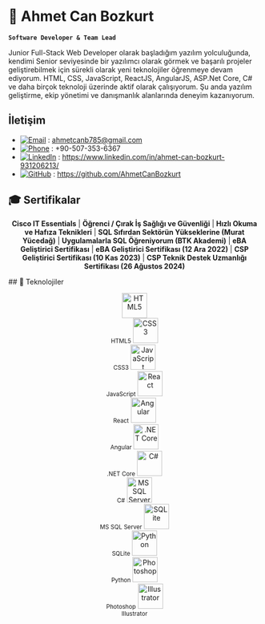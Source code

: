# 🫡 Ahmet Can Bozkurt 
 **`Software Developer & Team Lead`**

Junior Full-Stack Web Developer olarak başladığım yazılım yolculuğunda, kendimi Senior seviyesinde bir yazılımcı olarak görmek ve başarılı projeler geliştirebilmek için sürekli olarak yeni teknolojiler öğrenmeye devam ediyorum. HTML, CSS, JavaScript, ReactJS, AngularJS, ASP.Net Core, C# ve daha birçok teknoloji üzerinde aktif olarak çalışıyorum. Şu anda yazılım geliştirme, ekip yönetimi ve danışmanlık alanlarında deneyim kazanıyorum.

## İletişim
-  [![Email](https://img.shields.io/badge/Email-%23D14836?style=flat&logo=gmail&logoColor=white)](mailto:ahmetcanb785@gmail.com) : ahmetcanb785@gmail.com
- [![Phone](https://img.shields.io/badge/Phone-%23FFB900?style=flat&logo=phone&logoColor=white)](tel:+90-507-353-6367) : +90-507-353-6367
-  [![LinkedIn](https://img.shields.io/badge/LinkedIn-%230A66C2?style=flat&logo=linkedin&logoColor=white)](https://www.linkedin.com/in/ahmet-can-bozkurt-931206213/) : https://www.linkedin.com/in/ahmet-can-bozkurt-931206213/
-  [![GitHub](https://img.shields.io/badge/GitHub-%23121011?style=flat&logo=github&logoColor=white)](https://github.com/AhmetCanBozkurt) : https://github.com/AhmetCanBozkurt


## 🎓 Sertifikalar  

<p align="center">
  <strong>Cisco IT Essentials</strong> |
  <strong>Öğrenci / Çırak İş Sağlığı ve Güvenliği</strong> |
  <strong>Hızlı Okuma ve Hafıza Teknikleri</strong> |
  <strong>SQL Sıfırdan Sektörün Yükseklerine (Murat Yücedağ)</strong> |
  <strong>Uygulamalarla SQL Öğreniyorum (BTK Akademi)</strong> |
  <strong>eBA Geliştirici Sertifikası</strong> |
  <strong>eBA Geliştirici Sertifikası (12 Ara 2022)</strong> |
  <strong>CSP Geliştirici Sertifikası (10 Kas 2023)</strong> |
  <strong>CSP Teknik Destek Uzmanlığı Sertifikası (26 Ağustos 2024)</strong>
</p>
## 🚀 Teknolojiler

<p align="center">
  <img src="https://cdn.jsdelivr.net/gh/devicons/devicon/icons/html5/html5-original.svg" alt="HTML5" width="50" height="50"/>
  <br><small>HTML5</small>
  <img src="https://cdn.jsdelivr.net/gh/devicons/devicon/icons/css3/css3-original.svg" alt="CSS3" width="50" height="50"/>
  <br><small>CSS3</small>
  <img src="https://cdn.jsdelivr.net/gh/devicons/devicon/icons/javascript/javascript-original.svg" alt="JavaScript" width="50" height="50"/>
  <br><small>JavaScript</small>
  <img src="https://cdn.jsdelivr.net/gh/devicons/devicon/icons/react/react-original.svg" alt="React" width="50" height="50"/>
  <br><small>React</small>
  <img src="https://cdn.jsdelivr.net/gh/devicons/devicon/icons/angularjs/angularjs-original.svg" alt="Angular" width="50" height="50"/>
  <br><small>Angular</small>
  <img src="https://cdn.jsdelivr.net/gh/devicons/devicon/icons/dot-net/dot-net-original.svg" alt=".NET Core" width="50" height="50"/>
  <br><small>.NET Core</small>
  <img src="https://cdn.jsdelivr.net/gh/devicons/devicon/icons/csharp/csharp-original.svg" alt="C#" width="50" height="50"/>
  <br><small>C#</small>
  <img src="https://cdn.jsdelivr.net/gh/devicons/devicon/icons/microsoftsqlserver/microsoftsqlserver-plain.svg" alt="MS SQL Server" width="50" height="50"/>
  <br><small>MS SQL Server</small>
  <img src="https://cdn.jsdelivr.net/gh/devicons/devicon/icons/sqlite/sqlite-original.svg" alt="SQLite" width="50" height="50"/>
  <br><small>SQLite</small>
  <img src="https://cdn.jsdelivr.net/gh/devicons/devicon/icons/python/python-original.svg" alt="Python" width="50" height="50"/>
  <br><small>Python</small>
  <img src="https://cdn.jsdelivr.net/gh/devicons/devicon/icons/photoshop/photoshop-plain.svg" alt="Photoshop" width="50" height="50"/>
  <br><small>Photoshop</small>
  <img src="https://cdn.jsdelivr.net/gh/devicons/devicon/icons/illustrator/illustrator-plain.svg" alt="Illustrator" width="50" height="50"/>
  <br><small>Illustrator</small>
</p>
